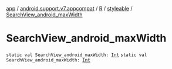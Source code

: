 [app](../../../index.md) / [android.support.v7.appcompat](../../index.md) / [R](../index.md) / [styleable](index.md) / [SearchView_android_maxWidth](./-search-view_android_max-width.md)

# SearchView_android_maxWidth

`static val SearchView_android_maxWidth: `[`Int`](https://kotlinlang.org/api/latest/jvm/stdlib/kotlin/-int/index.html)
`static val SearchView_android_maxWidth: `[`Int`](https://kotlinlang.org/api/latest/jvm/stdlib/kotlin/-int/index.html)